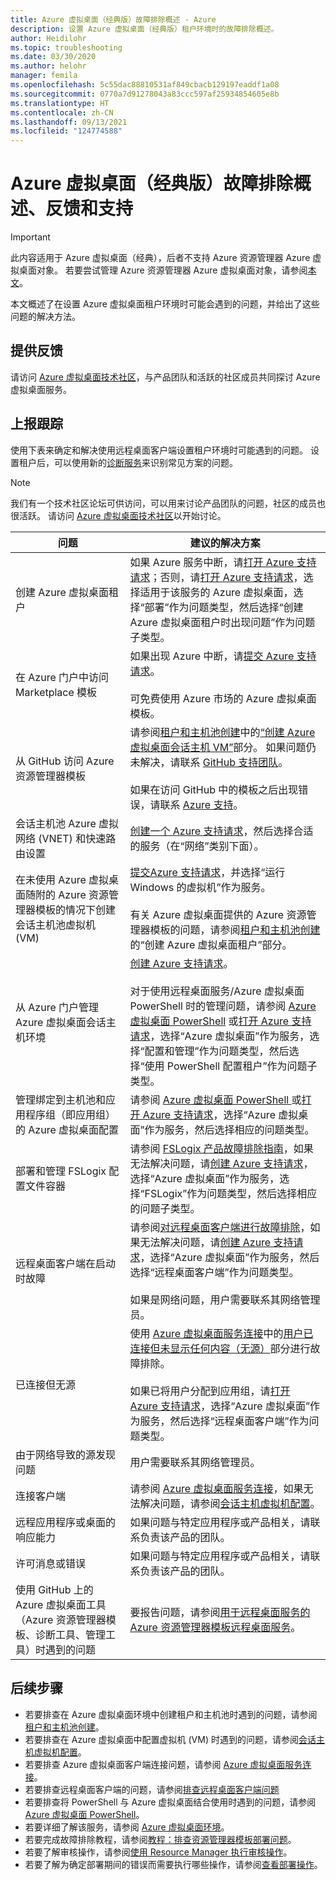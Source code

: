 ```yaml
---
title: Azure 虚拟桌面（经典版）故障排除概述 - Azure
description: 设置 Azure 虚拟桌面（经典版）租户环境时的故障排除概述。
author: Heidilohr
ms.topic: troubleshooting
ms.date: 03/30/2020
ms.author: helohr
manager: femila
ms.openlocfilehash: 5c55dac88810531af849cbacb129197eaddf1a08
ms.sourcegitcommit: 0770a7d91278043a83ccc597af25934854605e8b
ms.translationtype: HT
ms.contentlocale: zh-CN
ms.lasthandoff: 09/13/2021
ms.locfileid: "124774588"
---
```

#  <a name="azure-virtual-desktop-classic-troubleshooting-overview-feedback-and-support"></a>Azure 虚拟桌面（经典版）故障排除概述、反馈和支持

>[!IMPORTANT]
>此内容适用于 Azure 虚拟桌面（经典），后者不支持 Azure 资源管理器 Azure 虚拟桌面对象。 若要尝试管理 Azure 资源管理器 Azure 虚拟桌面对象，请参阅[本文](../troubleshoot-set-up-overview.md)。

本文概述了在设置 Azure 虚拟桌面租户环境时可能会遇到的问题，并给出了这些问题的解决方法。

## <a name="provide-feedback"></a>提供反馈

请访问 [Azure 虚拟桌面技术社区](https://techcommunity.microsoft.com/t5/Windows-Virtual-Desktop/bd-p/WindowsVirtualDesktop)，与产品团队和活跃的社区成员共同探讨 Azure 虚拟桌面服务。

## <a name="escalation-tracks"></a>上报跟踪

使用下表来确定和解决使用远程桌面客户端设置租户环境时可能遇到的问题。 设置租户后，可以使用新的[诊断服务](diagnostics-role-service-2019.md)来识别常见方案的问题。

>[!NOTE]
> 我们有一个技术社区论坛可供访问，可以用来讨论产品团队的问题，社区的成员也很活跃。 请访问 [Azure 虚拟桌面技术社区](https://techcommunity.microsoft.com/t5/Windows-Virtual-Desktop/bd-p/WindowsVirtualDesktop)以开始讨论。

| **问题**                                                            | **建议的解决方案**  |
|----------------------------------------------------------------------|-------------------------------------------------|
| 创建 Azure 虚拟桌面租户                                                    | 如果 Azure 服务中断，请[打开 Azure 支持请求](https://azure.microsoft.com/support/create-ticket/)；否则，请[打开 Azure 支持请求](https://azure.microsoft.com/support/create-ticket/)，选择适用于该服务的 Azure 虚拟桌面，选择“部署”作为问题类型，然后选择“创建 Azure 虚拟桌面租户时出现问题”作为问题子类型。|
| 在 Azure 门户中访问 Marketplace 模板       | 如果出现 Azure 中断，请[提交 Azure 支持请求](https://azure.microsoft.com/support/create-ticket/)。 <br> <br> 可免费使用 Azure 市场的 Azure 虚拟桌面模板。|
| 从 GitHub 访问 Azure 资源管理器模板                                  | 请参阅[租户和主机池创建](troubleshoot-set-up-issues-2019.md)中的[“创建 Azure 虚拟桌面会话主机 VM”](troubleshoot-set-up-issues-2019.md#creating-azure-virtual-desktop-session-host-vms)部分。 如果问题仍未解决，请联系 [GitHub 支持团队](https://github.com/contact)。 <br> <br> 如果在访问 GitHub 中的模板之后出现错误，请联系 [Azure 支持](https://azure.microsoft.com/support/create-ticket/)。|
| 会话主机池 Azure 虚拟网络 (VNET) 和快速路由设置               | [创建一个 Azure 支持请求](https://azure.microsoft.com/support/create-ticket/)，然后选择合适的服务（在“网络”类别下面）。 |
| 在未使用 Azure 虚拟桌面随附的 Azure 资源管理器模板的情况下创建会话主机池虚拟机 (VM) | [提交Azure 支持请求](https://azure.microsoft.com/support/create-ticket/)，并选择“运行 Windows 的虚拟机”作为服务。 <br> <br> 有关 Azure 虚拟桌面提供的 Azure 资源管理器模板的问题，请参阅[租户和主机池创建](troubleshoot-set-up-issues-2019.md)的“创建 Azure 虚拟桌面租户”部分。 |
| 从 Azure 门户管理 Azure 虚拟桌面会话主机环境    | [创建 Azure 支持请求](https://azure.microsoft.com/support/create-ticket/)。 <br> <br> 对于使用远程桌面服务/Azure 虚拟桌面 PowerShell 时的管理问题，请参阅 [Azure 虚拟桌面 PowerShell](troubleshoot-powershell-2019.md) 或[打开 Azure 支持请求](https://azure.microsoft.com/support/create-ticket/)，选择“Azure 虚拟桌面”作为服务，选择“配置和管理”作为问题类型，然后选择“使用 PowerShell 配置租户”作为问题子类型。 |
| 管理绑定到主机池和应用程序组（即应用组）的 Azure 虚拟桌面配置      | 请参阅 [Azure 虚拟桌面 PowerShell ](troubleshoot-powershell-2019.md)或[打开 Azure 支持请求](https://azure.microsoft.com/support/create-ticket/)，选择“Azure 虚拟桌面”作为服务，然后选择相应的问题类型。|
| 部署和管理 FSLogix 配置文件容器 | 请参阅 [FSLogix 产品故障排除指南](/fslogix/fslogix-trouble-shooting-ht/)，如果无法解决问题，请[创建 Azure 支持请求](https://azure.microsoft.com/support/create-ticket/)，选择“Azure 虚拟桌面”作为服务，选择“FSLogix”作为问题类型，然后选择相应的问题子类型。 |
| 远程桌面客户端在启动时故障                                                 | 请参阅[对远程桌面客户端进行故障排除](../troubleshoot-client.md)，如果无法解决问题，请[创建 Azure 支持请求](https://azure.microsoft.com/support/create-ticket/)，选择“Azure 虚拟桌面”作为服务，然后选择“远程桌面客户端”作为问题类型。  <br> <br> 如果是网络问题，用户需要联系其网络管理员。 |
| 已连接但无源                                                                 | 使用 [Azure 虚拟桌面服务连接](troubleshoot-service-connection-2019.md)中的[用户已连接但未显示任何内容（无源）](troubleshoot-service-connection-2019.md#user-connects-but-nothing-is-displayed-no-feed)部分进行故障排除。 <br> <br> 如果已将用户分配到应用组，请[打开 Azure 支持请求](https://azure.microsoft.com/support/create-ticket/)，选择“Azure 虚拟桌面”作为服务，然后选择“远程桌面客户端”作为问题类型。 |
| 由于网络导致的源发现问题                                            | 用户需要联系其网络管理员。 |
| 连接客户端                                                                    | 请参阅 [Azure 虚拟桌面服务连接](troubleshoot-service-connection-2019.md)，如果无法解决问题，请参阅[会话主机虚拟机配置](troubleshoot-vm-configuration-2019.md)。 |
| 远程应用程序或桌面的响应能力                                      | 如果问题与特定应用程序或产品相关，请联系负责该产品的团队。 |
| 许可消息或错误                                                          | 如果问题与特定应用程序或产品相关，请联系负责该产品的团队。 |
| 使用 GitHub 上的 Azure 虚拟桌面工具（Azure 资源管理器模板、诊断工具、管理工具）时遇到的问题 | 要报告问题，请参阅[用于远程桌面服务的 Azure 资源管理器模板远程桌面服务](https://github.com/Azure/RDS-Templates/blob/master/README.md)。 |

## <a name="next-steps"></a>后续步骤

- 若要排查在 Azure 虚拟桌面环境中创建租户和主机池时遇到的问题，请参阅[租户和主机池创建](troubleshoot-set-up-issues-2019.md)。
- 若要排查在 Azure 虚拟桌面中配置虚拟机 (VM) 时遇到的问题，请参阅[会话主机虚拟机配置](troubleshoot-vm-configuration-2019.md)。
- 若要排查 Azure 虚拟桌面客户端连接问题，请参阅 [Azure 虚拟桌面服务连接](troubleshoot-service-connection-2019.md)。
- 若要排查远程桌面客户端的问题，请参阅[排查远程桌面客户端问题](../troubleshoot-client.md)
- 若要排查将 PowerShell 与 Azure 虚拟桌面结合使用时遇到的问题，请参阅 [Azure 虚拟桌面 PowerShell](troubleshoot-powershell-2019.md)。
- 若要详细了解该服务，请参阅 [Azure 虚拟桌面环境](environment-setup-2019.md)。
- 若要完成故障排除教程，请参阅[教程：排查资源管理器模板部署问题](../../azure-resource-manager/templates/template-tutorial-troubleshoot.md)。
- 若要了解审核操作，请参阅[使用 Resource Manager 执行审核操作](../../azure-monitor/essentials/activity-log.md)。
- 若要了解为确定部署期间的错误而需要执行哪些操作，请参阅[查看部署操作](../../azure-resource-manager/templates/deployment-history.md)。
